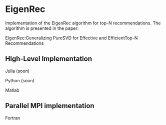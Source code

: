 # EigenRec
Implementation of the EigenRec algorithm for top-N recommendations. The  algorithm is presented in the paper:  

EigenRec:Generalizing PureSVD for Effective and EfficientTop-N Recommendations

## High-Level Implementation
Julia (soon)

Python (soon)

Matlab 


## Parallel MPI implementation 
Fortran
